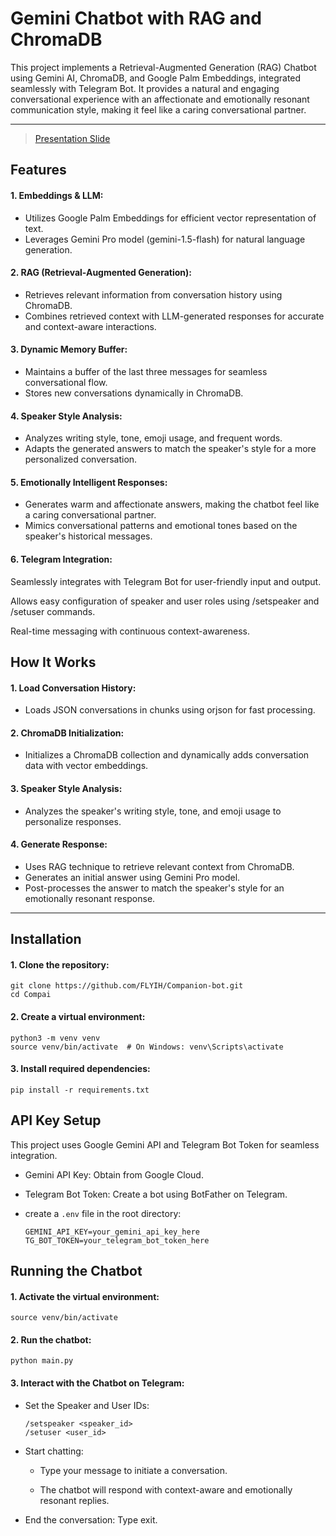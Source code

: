 # Gemini Chatbot with RAG and ChromaDB
This project implements a Retrieval-Augmented Generation (RAG) Chatbot using Gemini AI, ChromaDB, and Google Palm Embeddings, integrated seamlessly with Telegram Bot. It provides a natural and engaging conversational experience with an affectionate and emotionally resonant communication style, making it feel like a caring conversational partner.

---

> [Presentation Slide](https://www.canva.com/design/DAGfoSN9y6A/i_AvmPdiUjaudQNl5wpehA/edit?utm_content=DAGfoSN9y6A&utm_campaign=designshare&utm_medium=link2&utm_source=sharebutton)

## Features
#### 1. Embeddings & LLM:

- Utilizes Google Palm Embeddings for efficient vector representation of text.
- Leverages Gemini Pro model (gemini-1.5-flash) for natural language generation.

#### 2. RAG (Retrieval-Augmented Generation):

- Retrieves relevant information from conversation history using ChromaDB.
- Combines retrieved context with LLM-generated responses for accurate and context-aware interactions.

#### 3. Dynamic Memory Buffer:

- Maintains a buffer of the last three messages for seamless conversational flow.
- Stores new conversations dynamically in ChromaDB.

#### 4. Speaker Style Analysis:

- Analyzes writing style, tone, emoji usage, and frequent words.
- Adapts the generated answers to match the speaker's style for a more personalized conversation.

#### 5. Emotionally Intelligent Responses:

- Generates warm and affectionate answers, making the chatbot feel like a caring conversational partner.
- Mimics conversational patterns and emotional tones based on the speaker's historical messages.

#### 6. Telegram Integration:

Seamlessly integrates with Telegram Bot for user-friendly input and output.

Allows easy configuration of speaker and user roles using /setspeaker and /setuser commands.

Real-time messaging with continuous context-awareness.

## How It Works
#### 1. Load Conversation History:

- Loads JSON conversations in chunks using orjson for fast processing.
#### 2. ChromaDB Initialization:

- Initializes a ChromaDB collection and dynamically adds conversation data with vector embeddings.
#### 3. Speaker Style Analysis:

- Analyzes the speaker's writing style, tone, and emoji usage to personalize responses.
#### 4. Generate Response:

- Uses RAG technique to retrieve relevant context from ChromaDB.
- Generates an initial answer using Gemini Pro model.
- Post-processes the answer to match the speaker's style for an emotionally resonant response.
---
## Installation
#### 1. Clone the repository:
```
git clone https://github.com/FLYIH/Companion-bot.git
cd Compai
```
#### 2. Create a virtual environment:
```
python3 -m venv venv
source venv/bin/activate  # On Windows: venv\Scripts\activate
```
#### 3. Install required dependencies:
```
pip install -r requirements.txt
```
## API Key Setup
This project uses Google Gemini API and Telegram Bot Token for seamless integration.

- Gemini API Key: Obtain from Google Cloud.

- Telegram Bot Token: Create a bot using BotFather on Telegram.

- create a ``.env`` file in the root directory:
    ```
    GEMINI_API_KEY=your_gemini_api_key_here
    TG_BOT_TOKEN=your_telegram_bot_token_here
    ```

## Running the Chatbot
#### 1. Activate the virtual environment:
```
source venv/bin/activate
```
#### 2. Run the chatbot:
```
python main.py
```
#### 3. Interact with the Chatbot on Telegram:

- Set the Speaker and User IDs:
    ```
    /setspeaker <speaker_id>
    /setuser <user_id>
    ```
- Start chatting:
    - Type your message to initiate a conversation.

    - The chatbot will respond with context-aware and emotionally resonant replies.

- End the conversation: Type exit.

